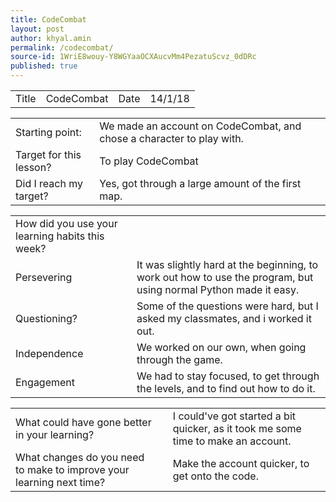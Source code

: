 ```yaml
---
title: CodeCombat
layout: post
author: khyal.amin
permalink: /codecombat/
source-id: 1WriE8wouy-Y8WGYaaOCXAucvMm4PezatuScvz_0dDRc
published: true
---
```

<table>
  <tr>
    <td>Title</td>
    <td>CodeCombat</td>
    <td>Date</td>
    <td>14/1/18</td>
  </tr>
</table>


<table>
  <tr>
    <td>Starting point:</td>
    <td>We made an account on CodeCombat, and chose a character to play with.</td>
  </tr>
  <tr>
    <td>Target for this lesson?</td>
    <td>To play CodeCombat</td>
  </tr>
  <tr>
    <td>Did I reach my target? </td>
    <td>Yes, got through a large amount of the first map.</td>
  </tr>
</table>


<table>
  <tr>
    <td>How did you use your learning habits this week?</td>
    <td></td>
  </tr>
  <tr>
    <td>Persevering</td>
    <td>It was slightly hard at the beginning, to work out how to use the program, but using normal Python made it easy.</td>
  </tr>
  <tr>
    <td>Questioning?</td>
    <td>Some of the questions were hard, but I asked my classmates, and i worked it out.</td>
  </tr>
  <tr>
    <td>Independence</td>
    <td>We worked on our own, when going through the game.</td>
  </tr>
  <tr>
    <td>Engagement</td>
    <td>We had to stay focused, to get through the levels, and to find out how to do it.</td>
  </tr>
</table>


<table>
  <tr>
    <td>What could have gone better in your learning?</td>
    <td></td>
    <td>I could've got started a bit quicker, as it took me some time to make an account.</td>
  </tr>
  <tr>
    <td>What changes do you need to make to improve your learning next time?</td>
    <td></td>
    <td>Make the account quicker, to get onto the code.</td>
  </tr>
</table>


